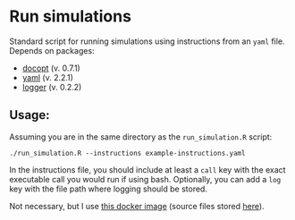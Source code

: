 # Run simulations

Standard script for running simulations using instructions from an `yaml` file. Depends on packages:

* [docopt](https://cran.r-project.org/web/packages/docopt/) (v. 0.7.1)
* [yaml](https://cran.r-project.org/web/packages/yaml/index.html) (v. 2.2.1)
* [logger](https://daroczig.github.io/logger/) (v. 0.2.2)

## Usage:

Assuming you are in the same directory as the `run_simulation.R` script:

```
./run_simulation.R --instructions example-instructions.yaml
```

In the instructions file, you should include at least a `call` key with the exact executable call you would run if using bash. Optionally, you can add a `log` key with the file path where logging should be stored.

Not necessary, but I use [this docker image](https://hub.docker.com/r/giulianocruz/rstudio) (source files stored [here](https://github.com/giulianonetto/rstudio)).

